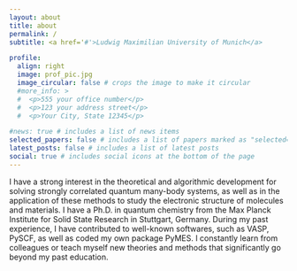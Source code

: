 ```yaml
---
layout: about
title: about
permalink: /
subtitle: <a href='#'>Ludwig Maximilian University of Munich</a>

profile:
  align: right
  image: prof_pic.jpg
  image_circular: false # crops the image to make it circular
  #more_info: >
  #  <p>555 your office number</p>
  #  <p>123 your address street</p>
  #  <p>Your City, State 12345</p>

#news: true # includes a list of news items
selected_papers: false # includes a list of papers marked as "selected={true}"
latest_posts: false # includes a list of latest posts
social: true # includes social icons at the bottom of the page
---
```


I have a strong interest in the theoretical and algorithmic development for solving
strongly correlated quantum many-body systems, as well as in the application of these methods to study the electronic
structure of molecules and materials. 
I have a Ph.D. in quantum chemistry from the 
Max Planck Institute for Solid State Research in Stuttgart, Germany.
During my past experience, I have contributed to well-known softwares, such as
VASP, PySCF, as well as coded my own package PyMES. I constantly learn from
colleagues or teach myself new theories and methods that significantly go beyond my
past education. 
